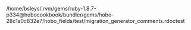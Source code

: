 /home/bsleys/.rvm/gems/ruby-1.8.7-p334@hobocookbook/bundler/gems/hobo-28c1a0c832e7/hobo_fields/test/migration_generator_comments.rdoctest